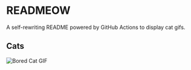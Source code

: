 # READMEOW

A self-rewriting README powered by GitHub Actions to display cat gifs.

## Cats

![Bored Cat GIF](https://media0.giphy.com/media/v1.Y2lkPTlhY2QwMmRhY2ppNzE0dXRnc2s0OG1veXM4eWs1NWsycHI4MDhydDk4eGh0Y21kZyZlcD12MV9naWZzX3NlYXJjaCZjdD1n/mlvseq9yvZhba/200.gif)
